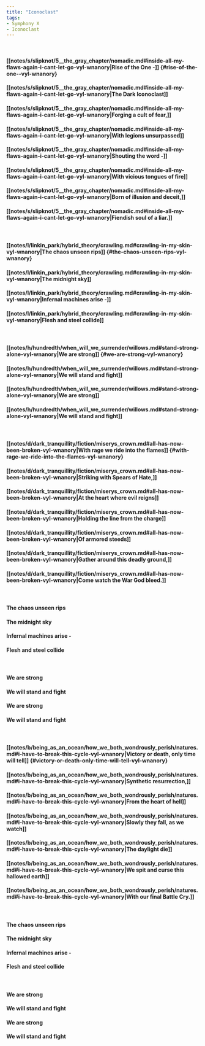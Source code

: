 ```yaml
---
title: "Iconoclast"
tags:
- Symphony X
- Iconoclast
---
```

&nbsp;
#### [[notes/s/slipknot/5__the_gray_chapter/nomadic.md#inside-all-my-flaws-again-i-cant-let-go-vyl-wnanory|Rise of the One -]] {#rise-of-the-one--vyl-wnanory}
#### [[notes/s/slipknot/5__the_gray_chapter/nomadic.md#inside-all-my-flaws-again-i-cant-let-go-vyl-wnanory|The Dark Iconoclast]]
#### [[notes/s/slipknot/5__the_gray_chapter/nomadic.md#inside-all-my-flaws-again-i-cant-let-go-vyl-wnanory|Forging a cult of fear,]]
#### [[notes/s/slipknot/5__the_gray_chapter/nomadic.md#inside-all-my-flaws-again-i-cant-let-go-vyl-wnanory|With legions unsurpassed]]
#### [[notes/s/slipknot/5__the_gray_chapter/nomadic.md#inside-all-my-flaws-again-i-cant-let-go-vyl-wnanory|Shouting the word -]]
#### [[notes/s/slipknot/5__the_gray_chapter/nomadic.md#inside-all-my-flaws-again-i-cant-let-go-vyl-wnanory|With vicious tongues of fire]]
#### [[notes/s/slipknot/5__the_gray_chapter/nomadic.md#inside-all-my-flaws-again-i-cant-let-go-vyl-wnanory|Born of illusion and deceit,]]
#### [[notes/s/slipknot/5__the_gray_chapter/nomadic.md#inside-all-my-flaws-again-i-cant-let-go-vyl-wnanory|Fiendish soul of a liar.]]
&nbsp;
#### [[notes/l/linkin_park/hybrid_theory/crawling.md#crawling-in-my-skin-vyl-wnanory|The chaos unseen rips]] {#the-chaos-unseen-rips-vyl-wnanory}
#### [[notes/l/linkin_park/hybrid_theory/crawling.md#crawling-in-my-skin-vyl-wnanory|The midnight sky]]
#### [[notes/l/linkin_park/hybrid_theory/crawling.md#crawling-in-my-skin-vyl-wnanory|Infernal machines arise -]]
#### [[notes/l/linkin_park/hybrid_theory/crawling.md#crawling-in-my-skin-vyl-wnanory|Flesh and steel collide]]
&nbsp;
#### [[notes/h/hundredth/when_will_we_surrender/willows.md#stand-strong-alone-vyl-wnanory|We are strong]] {#we-are-strong-vyl-wnanory}
#### [[notes/h/hundredth/when_will_we_surrender/willows.md#stand-strong-alone-vyl-wnanory|We will stand and fight]]
#### [[notes/h/hundredth/when_will_we_surrender/willows.md#stand-strong-alone-vyl-wnanory|We are strong]]
#### [[notes/h/hundredth/when_will_we_surrender/willows.md#stand-strong-alone-vyl-wnanory|We will stand and fight]]
&nbsp;
#### [[notes/d/dark_tranquillity/fiction/miserys_crown.md#all-has-now-been-broken-vyl-wnanory|With rage we ride into the flames]] {#with-rage-we-ride-into-the-flames-vyl-wnanory}
#### [[notes/d/dark_tranquillity/fiction/miserys_crown.md#all-has-now-been-broken-vyl-wnanory|Striking with Spears of Hate,]]
#### [[notes/d/dark_tranquillity/fiction/miserys_crown.md#all-has-now-been-broken-vyl-wnanory|At the heart where evil reigns]]
#### [[notes/d/dark_tranquillity/fiction/miserys_crown.md#all-has-now-been-broken-vyl-wnanory|Holding the line from the charge]]
#### [[notes/d/dark_tranquillity/fiction/miserys_crown.md#all-has-now-been-broken-vyl-wnanory|Of armored steeds]]
#### [[notes/d/dark_tranquillity/fiction/miserys_crown.md#all-has-now-been-broken-vyl-wnanory|Gather around this deadly ground,]]
#### [[notes/d/dark_tranquillity/fiction/miserys_crown.md#all-has-now-been-broken-vyl-wnanory|Come watch the War God bleed.]]
&nbsp;
#### The chaos unseen rips
#### The midnight sky
#### Infernal machines arise -
#### Flesh and steel collide
&nbsp;
#### We are strong
#### We will stand and fight
#### We are strong
#### We will stand and fight
&nbsp;
#### [[notes/b/being_as_an_ocean/how_we_both_wondrously_perish/natures.md#i-have-to-break-this-cycle-vyl-wnanory|Victory or death, only time will tell]] {#victory-or-death-only-time-will-tell-vyl-wnanory}
#### [[notes/b/being_as_an_ocean/how_we_both_wondrously_perish/natures.md#i-have-to-break-this-cycle-vyl-wnanory|Synthetic resurrection,]]
#### [[notes/b/being_as_an_ocean/how_we_both_wondrously_perish/natures.md#i-have-to-break-this-cycle-vyl-wnanory|From the heart of hell]]
#### [[notes/b/being_as_an_ocean/how_we_both_wondrously_perish/natures.md#i-have-to-break-this-cycle-vyl-wnanory|Slowly they fall, as we watch]]
#### [[notes/b/being_as_an_ocean/how_we_both_wondrously_perish/natures.md#i-have-to-break-this-cycle-vyl-wnanory|The daylight die]]
#### [[notes/b/being_as_an_ocean/how_we_both_wondrously_perish/natures.md#i-have-to-break-this-cycle-vyl-wnanory|We spit and curse this hallowed earth]]
#### [[notes/b/being_as_an_ocean/how_we_both_wondrously_perish/natures.md#i-have-to-break-this-cycle-vyl-wnanory|With our final Battle Cry.]]
&nbsp;
#### The chaos unseen rips
#### The midnight sky
#### Infernal machines arise -
#### Flesh and steel collide
&nbsp;
#### We are strong
#### We will stand and fight
#### We are strong
#### We will stand and fight
